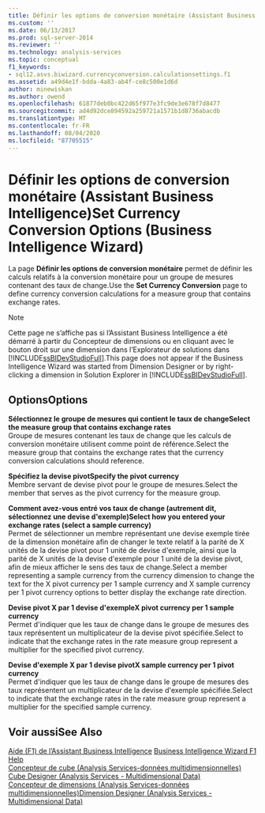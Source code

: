 ```yaml
---
title: Définir les options de conversion monétaire (Assistant Business Intelligence) | Microsoft Docs
ms.custom: ''
ms.date: 06/13/2017
ms.prod: sql-server-2014
ms.reviewer: ''
ms.technology: analysis-services
ms.topic: conceptual
f1_keywords:
- sql12.asvs.biwizard.currencyconversion.calculationsettings.f1
ms.assetid: a49d4e1f-bdda-4a83-ab4f-ce8c500e1d6d
author: minewiskan
ms.author: owend
ms.openlocfilehash: 61877deb0bc422d65f977e3fc9de3e678f7d8477
ms.sourcegitcommit: ad4d92dce894592a259721a1571b1d8736abacdb
ms.translationtype: MT
ms.contentlocale: fr-FR
ms.lasthandoff: 08/04/2020
ms.locfileid: "87705515"
---
```

# <a name="set-currency-conversion-options-business-intelligence-wizard"></a><span data-ttu-id="570b9-102">Définir les options de conversion monétaire (Assistant Business Intelligence)</span><span class="sxs-lookup"><span data-stu-id="570b9-102">Set Currency Conversion Options (Business Intelligence Wizard)</span></span>
  <span data-ttu-id="570b9-103">La page **Définir les options de conversion monétaire** permet de définir les calculs relatifs à la conversion monétaire pour un groupe de mesures contenant des taux de change.</span><span class="sxs-lookup"><span data-stu-id="570b9-103">Use the **Set Currency Conversion** page to define currency conversion calculations for a measure group that contains exchange rates.</span></span>  
  
> [!NOTE]  
>  <span data-ttu-id="570b9-104">Cette page ne s’affiche pas si l’Assistant Business Intelligence a été démarré à partir du Concepteur de dimensions ou en cliquant avec le bouton droit sur une dimension dans l’Explorateur de solutions dans [!INCLUDE[ssBIDevStudioFull](../includes/ssbidevstudiofull-md.md)].</span><span class="sxs-lookup"><span data-stu-id="570b9-104">This page does not appear if the Business Intelligence Wizard was started from Dimension Designer or by right-clicking a dimension in Solution Explorer in [!INCLUDE[ssBIDevStudioFull](../includes/ssbidevstudiofull-md.md)].</span></span>  
  
## <a name="options"></a><span data-ttu-id="570b9-105">Options</span><span class="sxs-lookup"><span data-stu-id="570b9-105">Options</span></span>  
 <span data-ttu-id="570b9-106">**Sélectionnez le groupe de mesures qui contient le taux de change**</span><span class="sxs-lookup"><span data-stu-id="570b9-106">**Select the measure group that contains exchange rates**</span></span>  
 <span data-ttu-id="570b9-107">Groupe de mesures contenant les taux de change que les calculs de conversion monétaire utilisent comme point de référence.</span><span class="sxs-lookup"><span data-stu-id="570b9-107">Select the measure group that contains the exchange rates that the currency conversion calculations should reference.</span></span>  
  
 <span data-ttu-id="570b9-108">**Spécifiez la devise pivot**</span><span class="sxs-lookup"><span data-stu-id="570b9-108">**Specify the pivot currency**</span></span>  
 <span data-ttu-id="570b9-109">Membre servant de devise pivot pour le groupe de mesures.</span><span class="sxs-lookup"><span data-stu-id="570b9-109">Select the member that serves as the pivot currency for the measure group.</span></span>  
  
 <span data-ttu-id="570b9-110">**Comment avez-vous entré vos taux de change (autrement dit, sélectionnez une devise d'exemple)**</span><span class="sxs-lookup"><span data-stu-id="570b9-110">**Select how you entered your exchange rates (select a sample currency)**</span></span>  
 <span data-ttu-id="570b9-111">Permet de sélectionner un membre représentant une devise exemple tirée de la dimension monétaire afin de changer le texte relatif à la parité de X unités de la devise pivot pour 1 unité de devise d'exemple, ainsi que la parité de X unités de la devise d'exemple pour 1 unité de la devise pivot, afin de mieux afficher le sens des taux de change.</span><span class="sxs-lookup"><span data-stu-id="570b9-111">Select a member representing a sample currency from the currency dimension to change the text for the X pivot currency per 1 sample currency and X sample currency per 1 pivot currency options to better display the exchange rate direction.</span></span>  
  
 <span data-ttu-id="570b9-112">**Devise pivot X par 1 devise d'exemple**</span><span class="sxs-lookup"><span data-stu-id="570b9-112">**X pivot currency per 1 sample currency**</span></span>  
 <span data-ttu-id="570b9-113">Permet d'indiquer que les taux de change dans le groupe de mesures des taux représentent un multiplicateur de la devise pivot spécifiée.</span><span class="sxs-lookup"><span data-stu-id="570b9-113">Select to indicate that the exchange rates in the rate measure group represent a multiplier for the specified pivot currency.</span></span>  
  
 <span data-ttu-id="570b9-114">**Devise d'exemple X par 1 devise pivot**</span><span class="sxs-lookup"><span data-stu-id="570b9-114">**X sample currency per 1 pivot currency**</span></span>  
 <span data-ttu-id="570b9-115">Permet d'indiquer que les taux de change dans le groupe de mesures des taux représentent un multiplicateur de la devise d'exemple spécifiée.</span><span class="sxs-lookup"><span data-stu-id="570b9-115">Select to indicate that the exchange rates in the rate measure group represent a multiplier for the specified sample currency.</span></span>  
  
## <a name="see-also"></a><span data-ttu-id="570b9-116">Voir aussi</span><span class="sxs-lookup"><span data-stu-id="570b9-116">See Also</span></span>  
 <span data-ttu-id="570b9-117">[Aide (F1) de l’Assistant Business Intelligence](business-intelligence-wizard-f1-help.md) </span><span class="sxs-lookup"><span data-stu-id="570b9-117">[Business Intelligence Wizard F1 Help](business-intelligence-wizard-f1-help.md) </span></span>  
 <span data-ttu-id="570b9-118">[Concepteur de cube &#40;Analysis Services-données multidimensionnelles&#41;](cube-designer-analysis-services-multidimensional-data.md) </span><span class="sxs-lookup"><span data-stu-id="570b9-118">[Cube Designer &#40;Analysis Services - Multidimensional Data&#41;](cube-designer-analysis-services-multidimensional-data.md) </span></span>  
 [<span data-ttu-id="570b9-119">Concepteur de dimensions &#40;Analysis Services-données multidimensionnelles&#41;</span><span class="sxs-lookup"><span data-stu-id="570b9-119">Dimension Designer &#40;Analysis Services - Multidimensional Data&#41;</span></span>](dimension-designer-analysis-services-multidimensional-data.md)  
  
  
